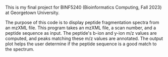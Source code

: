 This is my final project for BINF5240 (Bioinformatics Computing, Fall 2023) at Georgetown University. 

The purpose of this code is to display peptide fragmentation spectra from an mzXML file. 
This program takes an mzXML file, a scan number, and a peptide sequence as input.
The peptide's b-ion and y-ion m/z values are computed, and peaks matching these m/z values are annotated.
The output plot helps the user determine if the peptide sequence is a good match to the spectrum.
